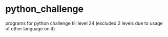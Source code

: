 # python_challenge
programs for python challenge till level 24 (excluded 2 levels due to usage of other language on it)
